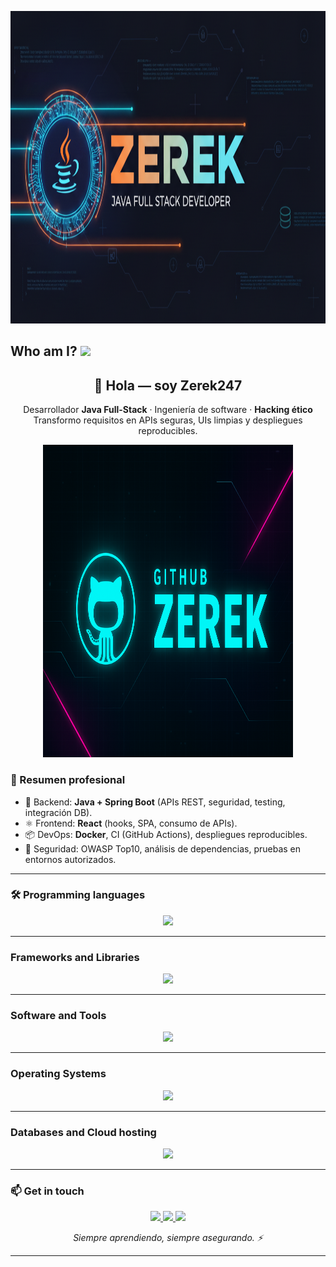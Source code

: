 <!-- Banner responsive centrado -->
<p align="center">
  <img src="a.png" alt="ZEREK — Neon Banner" width="100%" height="500">
</p>



## Who am I?      <img src="https://github.com/TheDudeThatCode/TheDudeThatCode/blob/master/Assets/Hi.gif" width="29px">
<!-- ===========================
     WHO AM I — Profesional (Java Full-Stack + Hacking ético)
   =========================== -->
<h2 align="center">👋 Hola — soy <strong>Zerek247</strong></h2>

<p align="center">
  Desarrollador <strong>Java Full-Stack</strong> · Ingeniería de software · <strong>Hacking ético</strong><br/>
  Transformo requisitos en APIs seguras, UIs limpias y despliegues reproducibles.
</p>
<p align="center">
  <img src="banner.png" alt="ZEREK — Neon Banner" width="400" height="500">
</p>

### 🚀 Resumen profesional
- 🔧 Backend: **Java + Spring Boot** (APIs REST, seguridad, testing, integración DB).  
- ⚛️ Frontend: **React** (hooks, SPA, consumo de APIs).  
- 📦 DevOps: **Docker**, CI (GitHub Actions), despliegues reproducibles.  
- 🔐 Seguridad: OWASP Top10, análisis de dependencias, pruebas en entornos autorizados.

---

### 🛠 Programming languages
<p align="center">
	<a href="https://skillicons.dev">
    <img src="https://skillicons.dev/icons?i=java,js,py,html,css,php,bash" />
  </a>
</p>

---

### Frameworks and Libraries
<p align="center">
	<a href="https://skillicons.dev">
    <img src="https://skillicons.dev/icons?i=spring,react,nodejs,bootstrap,angular" />
  </a>
</p>

---

### Software and Tools
<p align="center">
  <a href="https://go-skill-icons.vercel.app/">
    <img
      src="https://go-skill-icons.vercel.app/api/icons?i=git,github,docker,idea,vscode,sublime,postman,figma,jira,burpsuite,pbi"
    />
  </a>
</p>

---

### Operating Systems
<p align="center">
	<a href="https://skillicons.dev">
    <img src="https://skillicons.dev/icons?i=linux,kali,windows" />
  </a>
</p>

---

### Databases and Cloud hosting
<p align="center">
  <a href="https://go-skill-icons.vercel.app/">
    <img
      src="https://go-skill-icons.vercel.app/api/icons?i=sqlserver,mysql"
    />
  </a>
</p>

---

### 📫 Get in touch
<p align="center">
  <a href="https://discord.com/users/zerek8086">
    <img src="https://skillicons.dev/icons?i=discord" />
  </a>
	<a href="https://www.linkedin.com/in/arturo-rmzt">
    <img src="https://skillicons.dev/icons?i=linkedin" />
  </a>
	<a href="mailto:arturo.ramzt@gmail.com">
    <img src="https://skillicons.dev/icons?i=gmail" />
  </a>
</p>

<p align="center"><em>Siempre aprendiendo, siempre asegurando. ⚡</em></p>

---


